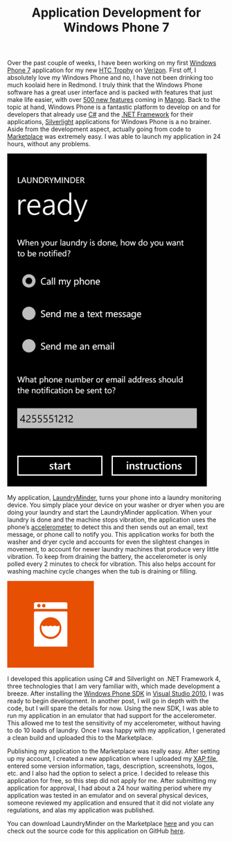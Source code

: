 ﻿---
layout: post
title: 'Application Development for Windows Phone 7'
comments: true
---
<p>Over the past couple of weeks, I have been working on my first <a href="http://www.microsoft.com/windowsphone/en-us/default.aspx" target="_blank">Windows Phone 7</a> application for my new <a href="http://www.htc.com/us/products/trophy-verizon?view=1-1&amp;sort=0&amp;filters=4-0-0" target="_blank">HTC Trophy</a> on <a href="http://www.verizonwireless.com/b2c/index.html" target="_blank">Verizon</a>. First off, I absolutely love my Windows Phone and no, I have not been drinking too much koolaid here in Redmond. I truly think that the Windows Phone software has a great user interface and is packed with features that just make life easier, with over <a href="http://techcrunch.com/2011/05/24/microsoft-officially-announces-windows-phone-7-1-mango-with-500-new-features/" target="_blank">500 new features</a> coming in <a href="http://www.youtube.com/watch?v=OP30F3ZxTmw" target="_blank">Mango</a>. Back to the topic at hand, Windows Phone is a fantastic platform to develop on and for developers that already use <a href="http://msdn.microsoft.com/en-us/vcsharp/aa336809" target="_blank">C#</a> and the <a href="http://www.microsoft.com/net/" target="_blank">.NET Framework</a> for their applications, <a href="http://www.silverlight.net/" target="_blank">Silverlight</a> applications for Windows Phone is a no brainer. Aside from the development aspect, actually going from code to <a href="http://www.microsoft.com/windowsphone/en-us/apps/default.aspx" target="_blank">Marketplace</a> was extremely easy. I was able to launch my application in 24 hours, without any problems.</p>

<img src="/images/2012/05/Screenshot1.png" alt="laundryminder" />

<p>My application, <a href="http://windowsphone.com/s?appid=2b36d281-9189-e011-986b-78e7d1fa76f8" target="_blank">LaundryMinder</a>, turns your phone into a laundry monitoring device. You simply place your device on your washer or dryer when you are doing your laundry and start the LaundryMinder application. When your laundry is done and the machine stops vibration, the application uses the phone’s <a href="http://en.wikipedia.org/wiki/Accelerometer" target="_blank">accelerometer</a> to detect this and then sends out an email, text message, or phone call to notify you. This application works for both the washer and dryer cycle and accounts for even the slightest changes in movement, to account for newer laundry machines that produce very little vibration. To keep from draining the battery, the accelerometer is only polled every 2 minutes to check for vibration. This also helps account for washing machine cycle changes when the tub is draining or filling.</p>

<img src="/images/2012/05/Desktop.png" alt="laundryminder icon" />

<p>I developed this application using C# and Silverlight on .NET Framework 4, three technologies that I am very familiar with, which made development a breeze. After installing the <a href="http://create.msdn.com/en-US/home/getting_started" target="_blank">Windows Phone SDK</a> in <a href="http://www.microsoft.com/visualstudio/en-us" target="_blank">Visual Studio 2010</a>, I was ready to begin development. In another post, I will go in depth with the code, but I will spare the details for now. Using the new SDK, I was able to run my application in an emulator that had support for the accelerometer. This allowed me to test the sensitivity of my accelerometer, without having to do 10 loads of laundry. Once I was happy with my application, I generated a clean build and uploaded this to the Marketplace.</p>

<p>Publishing my application to the Marketplace was really easy. After setting up my account, I created a new application where I uploaded my <a href="http://forums.asp.net/t/1277554.aspx" target="_blank">XAP file</a>, entered some version information, tags, description, screenshots, logos, etc. and I also had the option to select a price. I decided to release this application for free, so this step did not apply for me. After submitting my application for approval, I had about a 24 hour waiting period where my application was tested in an emulator and on several physical devices, someone reviewed my application and ensured that it did not violate any regulations, and alas my application was published.</p>

<p>You can download LaundryMinder on the Marketplace <a href="http://windowsphone.com/s?appid=2b36d281-9189-e011-986b-78e7d1fa76f8" target="_blank">here</a> and you can check out the source code for this application on GitHub <a href="https://github.com/mbmccormick/LaundryMinder" target="_blank">here</a>.</p>
